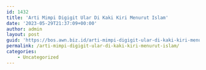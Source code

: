 ```yaml
---
id: 1432
title: 'Arti Mimpi Digigit Ular Di Kaki Kiri Menurut Islam'
date: '2023-05-29T21:37:09+00:00'
author: admin
layout: post
guid: 'https://bos.awn.biz.id/arti-mimpi-digigit-ular-di-kaki-kiri-menurut-islam/'
permalink: /arti-mimpi-digigit-ular-di-kaki-kiri-menurut-islam/
categories:
    - Uncategorized
---
```


